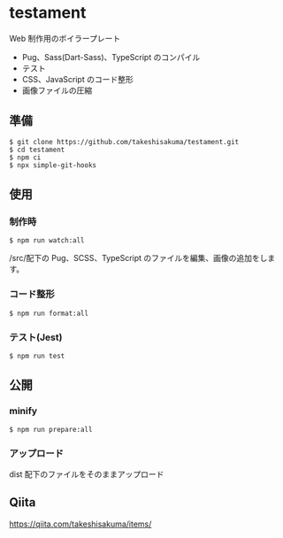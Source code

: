 # testament

Web 制作用のボイラープレート

- Pug、Sass(Dart-Sass)、TypeScript のコンパイル
- テスト
- CSS、JavaScript のコード整形
- 画像ファイルの圧縮

## 準備

```
$ git clone https://github.com/takeshisakuma/testament.git
$ cd testament
$ npm ci
$ npx simple-git-hooks
```

## 使用

### 制作時

```
$ npm run watch:all
```

/src/配下の Pug、SCSS、TypeScript のファイルを編集、画像の追加をします。

### コード整形

```
$ npm run format:all
```

### テスト(Jest)

```
$ npm run test
```

## 公開

### minify

```
$ npm run prepare:all
```

### アップロード

dist 配下のファイルをそのままアップロード

## Qiita

https://qiita.com/takeshisakuma/items/
